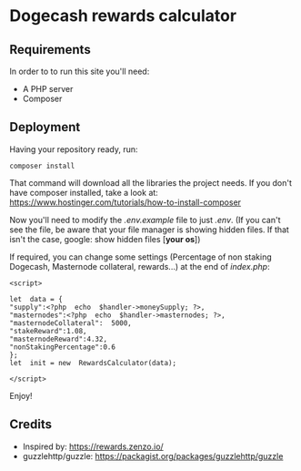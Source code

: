 

# Dogecash rewards calculator

## Requirements
In order to to run this site you'll need:

 - A PHP server
 - Composer

## Deployment

Having your repository ready, run:

    composer install

That command will download all the libraries the project needs. If you don't have composer installed, take a look at: https://www.hostinger.com/tutorials/how-to-install-composer

Now you'll need to modify the *.env.example* file to just *.env*. (If you can't see the file, be aware that your file manager is showing hidden files. If  that isn't the case, google: show hidden files [**your os**])

If required, you can change some settings (Percentage of non staking Dogecash, Masternode collateral, rewards...) at the end of *index.php*:

    <script>
    
    let  data = {
    "supply":<?php  echo  $handler->moneySupply; ?>,
    "masternodes":<?php  echo  $handler->masternodes; ?>,
    "masternodeCollateral":  5000,
    "stakeReward":1.08,
    "masternodeReward":4.32,
    "nonStakingPercentage":0.6
    };
    let  init = new  RewardsCalculator(data);
    
    </script>

Enjoy!

## Credits

- Inspired by: https://rewards.zenzo.io/
- guzzlehttp/guzzle: https://packagist.org/packages/guzzlehttp/guzzle
